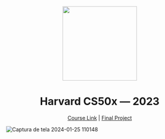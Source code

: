 <br>
<p align="center">
  <img src="https://th.bing.com/th/id/R.9d5c15c00e682d4f05196ef13f529951?rik=BK1C5I60ZJoPRQ&riu=http%3a%2f%2fassets.stickpng.com%2fimages%2f5842f68fa6515b1e0ad75b22.png&ehk=pyGF0C8aD30MBkBK5DKjdI5QRAIdjUfjdafCsIJ7Swc%3d&risl=&pid=ImgRaw&r=0" width="200" />

</p>

<h1 align="center">
  Harvard CS50x — 2023
</h1>

<p align="center">
  <a href="https://cs50.harvard.edu/x/2023/">Course Link</a> |
  <a href="https://github.com/me50/larissadcew/tree/6ff5ef095070ab715f6172b0d0e8a738382f068b">Final Project</a> 
</p>


![Captura de tela 2024-01-25 110148](https://github.com/larissadcew/Harvard-CS50x./assets/132204048/1b66f273-24f5-405f-a49b-1ebf1c7bee1a)
